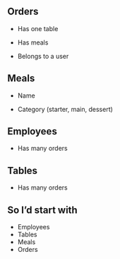 ## Orders

* Has one table

* Has meals

* Belongs to a user

## Meals

* Name

* Category (starter, main, dessert)

## Employees

* Has many orders

## Tables

* Has many orders

## So I’d start with

* Employees
* Tables
* Meals
* Orders
